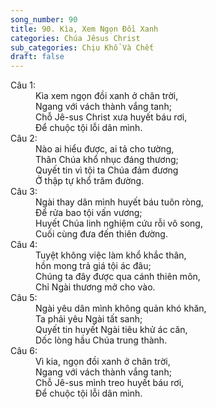 ```yaml
---
song_number: 90
title: 90. Kìa, Xem Ngọn Đồi Xanh
categories: Chúa Jêsus Christ
sub_categories: Chịu Khổ Và Chết
draft: false
---
```

<dl><dt>Câu 1:</dt><dd data-verse="1">Kìa xem ngọn đồi xanh ở chân trời, <br/>Ngang với vách thành vắng tanh; <br/>Chỗ Jê-sus Christ xưa huyết báu rơi, <br/>Để chuộc tội lỗi dân mình. </dd><dt>Câu 2:</dt><dd data-verse="2">Nào ai hiểu được, ai tả cho tường, <br/>Thân Chúa khổ nhục đáng thương; <br/>Quyết tin vì tội ta Chúa đảm đương <br/>Ở thập tự khổ trăm đường. </dd><dt>Câu 3:</dt><dd data-verse="3">Ngài thay dân mình huyết báu tuôn ròng, <br/>Để rửa bao tội vấn vương; <br/>Huyết Chúa linh nghiệm cứu rỗi vô song, <br/>Cuối cùng đưa đến thiên đường. </dd><dt>Câu 4:</dt><dd data-verse="4">Tuyệt không việc làm khổ khắc thân, <br/>hồn mong trả giá tội ác đâu; <br/>Chúng ta đây được qua cánh thiên môn, <br/>Chỉ Ngài thương mở cho vào. </dd><dt>Câu 5:</dt><dd data-verse="5">Ngài yêu dân mình không quản khó khăn, <br/>Ta phải yêu Ngài tất sanh; <br/>Quyết tin huyết Ngài tiêu khử ác căn, <br/>Dốc lòng hầu Chúa trung thành. </dd><dt>Câu 6:</dt><dd data-verse="6">Vì kia, ngọn đồi xanh ở chân trời, <br/>Ngang với vách thành vắng tanh; <br/>Chỗ Jê-sus mình treo huyết báu rơi, <br/>Để chuộc tội lỗi dân mình. </dd></dl>